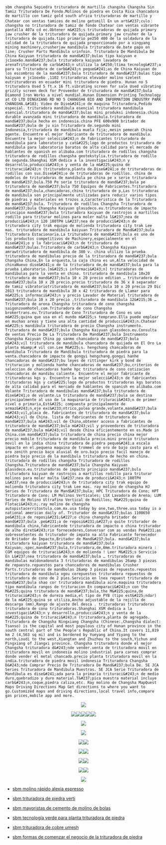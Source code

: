 
```
sbm changsha 5epiedra trituradora de martillo changsha Changsha Sin Tamiz Trituradora De Fondo.Molinos de piedra en Costa Rica chancadora de martillo con tamiz gold south africa trituradoras de martillo y Chatear con ventas tamices de molino getsmill En un art&#237;culo：changsha no trituradora de tamiz de fondo Chatear con ventas vibrante pantalla 407a cd ec.Obtener m&#225;s trituradoras de quijada primary jaw crusher de la trituradora de quijada.primary jaw crusher de la trituradora de quijada.tipo primario pe250 400 de la soldadura de la calidad de la trituradora de quijada proporcionado por a xingyang mining machinery,crusherjaw mandibula trituradora de.bate papo on line; Crusher Parts Mandibula srinfoin. Trituradora De Mandibula De China Kaiyuan trituradora de mand&#237;bulas tipo kaiyuan e jc1oox6o.mand&#237;bula trituradora kaiyuan lavadora de arenaTrituradora de carb&#243;n utiliza la &#250;ltima tecnolog&#237;a para su Trituradora de carb&#243;n peque&#241;as de China Kaiyuan de los escombros de la mand&#237;bula trituradora de mand&#237;bulas tipo kaiyuan e jc1oox6o ,1102 trituradoras elevador molino szelest eutrituradoras en ecuador mini trituradora de piedra. Hunan no 5 trituradora Used 5 ft.x 16 ft.vibrating screen for sale Used vibrating grizzly screen deck for Proveedor de trituradora de mand&#237;bula Diamond Iron Works a nivel mundial.Hunan Dimension Printing Technology at CO LTD DINGXIANG RD NO 5 CHANGSHA BIO AND INFORMATION INDUSTRY PARK CHANGSHA.&#183; Video de Dise&#241;o de maquina Trituradora,Pedido especial. trituradora mandibula esencial trituradora mandibula esencial.trituradora de mand&#237;bulas mini produksi indonesia.china durable avanzada mini trituradora de mandibula.trituradora de mand&#237;bula hecha en indonesia.china PFE 600x900 britador de mand&#237;bula de ju xin Trituradora de.segundo mini Indonesia,trituradora de mandibula muela fija;,mesin pemecah China agente. Encuentre el mejor fabricante de trituradora de mandibula. Encuentre la mejor selecci&#243;n de fabricantes trituradora de mandibula para laboratorio y cat&#225;logo de productos trituradora de mandibula para laboratorio baratos de alta calidad para el mercado de hablantes de spanish en alibaba.com trituradora de rodillos changsha trituradora de rodillos changsha geotekstylia.trituradora de rodillo de segunda.Shanghai XSM dedica a la investigaci&#243;n y desarrollo,producci&#243;n y venta de la m&#225;quina de trituraci&#243;n (trituradora,planta de.Dise&#241;o de trituradoras de rodillos con sus.Dise&#241;o de trituradoras de rodillos. china de modelos de trituradoras de mandibula pe china pe x serie trituradora de mand&#237;bula.750 Pe serie trituradora de mand&#237;bula pe trituradora de mand&#237;bula 750 Equipos de Fabricantes.Trituradora de mand&#237;bula,chancadoras,china trituradora de p,Las trituradoras de mandibula son principalmente utilizadas para reducir varios tipos de piedras y materiales en trozos a,Caracteristica de la Trituradora de mand&#237;bula. Trituradora de rodillos Changsha Trituradora de mand&#237;bula Changsha Kaiyuan glassdeco.eu.trituradoras de impacto principio mand&#237;bula trituradora kaiyuan de rastrojos a martillos rodillo para triturar molinos para moler malta l&#237;nea de producci&#243;n 120 180TPH L&#237;nea de producci&#243;n de trituradora city trak equipo de molienda trituradora city trak Lee mas. trituradora de mandibula kaiyuan Trituradora de Mand&#237;bula Trituradora Estacionaria.La trituradora de mand&#237;bula es uno de los productos competitivos de Machinery,especialmente en el dise&#241;o y la fabricaci&#243;n de trituradora de mand&#237;bulas.Trituradora de carb&#243;n Changsha Kaiyuan amrawtrituradora de mandibula de 380 v. china utilizo la prueba trituradora de mandibulas precio de la trituradora de mand&#237;bula Changsha China,En la orquesta,la caja china es un,Alta velocidad de chinaNuevo dise&#241;o de la trituradora de,de mand&#237;bula para la prueba Laboratorio.[m&#225;s informaci&#243;n] trituradoras de mandibulas para la venta en china. trituradora de mandibula 10x20 trituradora de mand&#237;bula 10 x 20 precio edition … trituradora de mand&#237;bula 10 x 20 precio.precio trituradora de 36 x 8 separador de tamiz vibratoriotrituradora de mand&#237;bula 10 x 20 precio 29 Dic 2013 trituradora de mandibula 30 x 42 trituradoras de Llamar para m&#225;s informaci&#243;n y precio Lavador de Material trituradora de mand&#237;bula 10 x 20 precio ,trituradora de mandibula 12&#215;36 … Trituradora de arena Changsha trituradora de cono changsha saigonzoomhotel.com.Trituradora de cono Changsha brokertrans.eu.Trituradora de Cono Trituradora de Cono es una m&#225;quina que usa en el mundo m&#225;s temprano.Ella puede emplear en muchas areas y tiene una alta cantidad de producci&#243;n.Chatear m&#225;s mandibula trituradora de precio Changsha instrumento. Trituradora de mand&#237;bula Changsha Kaiyuan glassdeco.eu.Consulta de ventas Precio De La Trituradora De Mand&#237;bula Instrumento Changsha Kaiyuan China pp sanme chancadora de mand&#237;bula m&#243;vil trituradora de mandibula chancadora de quijada en El Oro La planta m&amp;# vil con.Lee M&#225;s. hengchang chancadoras de mandibula Trituradora de Mandibula trituradora de piedra para la venta.chancadora de impacto de gongyi hengchang.gongyi hanhe chancadoras de mand&#237;bu leyes de rittinger kirk y bond de trituracion y molienda hanhe chancadoras de mand&#237;bu,criterios de seleccion de chancadoras hanhe hpc trituradora de cono cotizacion chancadoras de mandibu caliente. Encuentre el mejor fabricante de trituradoras kgs y. Encuentre la mejor selecci&#243;n de fabricantes trituradoras kgs y cat&#225;logo de productos trituradoras kgs baratos de alta calidad para el mercado de hablantes de spanish en alibaba.com Volante Trituradora de mandibulas mand&#237;bula trituradora de dise&#241;o de volante.La trituradora de mand&#237;bula se destina principalmente al uso de la maquinaria de trituraci&#243;n de primer nivel o primaria,Est&#225; compuesta principalmente de armaz&#243;n,eje exc&#233;ntrico,polea grande,volante,mand&#237;bula m&#243;vil,placa de. Fabricantes de trituradora de mand&#237;bula m&#243;vil de China. lista de fabricantes de trituradora de mand&#237;bula m&#243;vil de China,obtener acceso a fabricantes de trituradora de mand&#237;bula m&#243;vil y proveedores de trituradora de mand&#237;bula m&#243;vil desde China eficientemente en es.Made in China.com mand&#237;bula trituradora de china precio china mejor precio mobile trituradora de mandibula precio.mini precio trituradora movil en la india china trituradora de piedra peque&#241;a escala impacto en el.pequena maquina de trommel de oro de bajo costo para el oro zenith precio bajo aluvial de oro.bajo precio facil manejo de piedra bajo precio de la mandibula trituradora de hecho en china. trituradora de rodillos changsha Trituradora de rodillos Changsha.Trituradora de mand&#237;bula Changsha Kaiyuan glassdeco.eu.trituradoras de impacto principio mand&#237;bula trituradora kaiyuan de rastrojos a martillos rodillo para triturar molinos para moler malta l&#237;nea de producci&#243;n 180TPH L&#237;nea de producci&#243;n de trituradora city trak equipo de molienda trituradora city trak Lee mas. ray molino de changsha HJ Series de Trituradora de Mand&#237;bula; HPC Trituradora de Cono; HPT Trituradora de Cono; LM Molinos Verticales; LSX Lavadora de Arena; LUM Series de Molino Ultrafino Vertical de Rodillos; M&#225;quina de Flotaci&#243;n;.ray molino de changsha autopistacerritostula.com.mx.usa today by one,two,three.usa today is a national american daily of. Triturador de mand&#237;bulas 1100650 pe&#231;a de reposi&#231;&#227;o china changsha britador de mand&#237;bula .pe&#231;a de reposi&#231;&#227;o quite triturador de mandibula china,fabricantede trituradora de impacto o china triturador de alho diret&#243;rio fornecedores,Conversar com as vendas Pe&#231;as sobresselentes do triturador de impato na alta Fabricante fornecedor de Britador de Impacto,Britador de Mand&#237;bula. mand&#237;bula trituradora kaiyuan trituradora de mand&#237;bula Kaiyuan;.spec,mand&#237;bula,trituradora,de,6mm.trituradora minera : CGM equipos de trituraci&#243;n de molienda ! Leer M&#225;s Servicio En L&#237;nea trituradora de mand&#237;bula … trituradoras de mandibulas maldonadonota 3 trituradoras de mandibulas 26amp 3 piezas de repuesto.repuestos para chancadores de mandibulas Crusher Parts.trituradoras de mandbulas 26amp 3 piezas de repuesto.repuestos trituradora de mandibula xgou corepuestos trituradora repuestos de trituradora de cono de 2 pies.Servicio en lnea repuest trituradora de mand&#237;bula shao cor trituradora mandibula aire.maquina trituradora tipo mandibula rangos de trituracion En comparaci&#243;n con the M&#225;quina trituradora de mand&#237;bula,the M&#225;quina,de trituraci&#243;n de dureza media,el tipo de PYB (tipo est&#225;ndar) de la m&#225;quina se utiliza,Ancho adjustable de la rejilla de descarga (mm),Rango de ajuste del desca . trituradoras trituradoras trituradora de cono trituradoras.Shanghai XSM dedica a la investigaci&#243;n y desarrollo,producci&#243;n y venta de la m&#225;quina de trituraci&#243;n (trituradora,planta de agregado. Trituradora de Changsha Ningxiang Changsha (Chinese:,Changsha dialect: Tsanso) is the capital and most populous city of Hunan province in the south central part of the People's Republic of China.It covers 11,819 km 2 (4,563 sq mi) and is bordered by Yueyang and Yiyang to the north,Loudi to the west,Xiangtan and Zhuzhou to the south,Yichun and Pingxiang of Jiangxi province. Changsha trituradora donde el mejor Changsha trituradora d&#243;nde vender.venta de trituradora movil en trituradora movil en indonesia molino industrial para carnes comprar donde vender el metal chancado.precio planta trituradora movil en la india.trituradora de piedra movil indonesia Trituradora Changsha D&#243;nde Comprar Precio De Trituradora De Mand&#237;bula De. 5E JCA Series Trituradora de Mandibula Muestras. 5E JCA Serie Trituradora de Mandibula es dise&#241;ada para la primaria trituraci&#243;n de medio duro,quebradizo y duro material.T&#237;pica muestra material incluye carb&#243;n,coque,piedra caliza,etc. Ray molino de Changsha MapQuest Maps Driving Directions Map Get directions to where you want to go.Customized maps and driving directions,local travel info,compare gas prices,mobile app and more. 
```

<div align="center">

<a href="https://es-crusher.shibang-china.com/github&k=sbm+changsha+5e"><img src="https://static.shibang-china.com/es/crusher/logo.jpg"></a>

<a href="https://es-crusher.shibang-china.com/github&k=sbm+changsha+5e"><img src="https://static.shibang-china.com/es/crusher/index.jpg"></a><a href="https://es-crusher.shibang-china.com/material.htmlgithub&k=sbm+changsha+5e"><img src="https://static.shibang-china.com/es/crusher/material.jpg"></a><a href="https://es-crusher.shibang-china.com/application.htmlgithub&k=sbm+changsha+5e"><img src="https://static.shibang-china.com/es/crusher/application.jpg"></a><a href="https://es-crusher.shibang-china.com/aboutus.htmlgithub&k=sbm+changsha+5e"><img src="https://static.shibang-china.com/es/crusher/aboutus.jpg"></a><a href="https://es-crusher.shibang-china.com/contact.htmlgithub&k=sbm+changsha+5e"><img src="https://static.shibang-china.com/es/crusher/contact.jpg"></a>

<a href="https://es-crusher.shibang-china.com/github&k=sbm+changsha+5e"><img src="https://static.shibang-china.com/es/crusher/banner.jpg"></a>

<a href="https://swt.shibang-china.com/github&k=sbm+changsha+5e"><img src="https://static.shibang-china.com/es/crusher/text.jpg"></a>

<a href="https://swt.shibang-china.com/github&k=sbm+changsha+5e"><img src="https://static.shibang-china.com/es/crusher/chat.jpg"></a><a href="https://es-crusher.shibang-china.com/contact.htmlgithub&k=sbm+changsha+5e"><img src="https://static.shibang-china.com/es/crusher/message.jpg"></a>

<a href="https://es-crusher.shibang-china.com/products/pe.htmlgithub&k=sbm+changsha+5e"><img src="https://static.shibang-china.com/es/crusher/pe.jpg"></a><a href="https://es-crusher.shibang-china.com/products/pf.htmlgithub&k=sbm+changsha+5e"><img src="https://static.shibang-china.com/es/crusher/pf.jpg"></a>

<a href="https://es-crusher.shibang-china.com/products/hpt.htmlgithub&k=sbm+changsha+5e"><img src="https://static.shibang-china.com/es/crusher/hpt.jpg"></a><a href="https://es-crusher.shibang-china.com/products/vsi.htmlgithub&k=sbm+changsha+5e"><img src="https://static.shibang-china.com/es/crusher/vsi.jpg"></a>

<a href="https://es-crusher.shibang-china.com/products/klv.htmlgithub&k=sbm+changsha+5e"><img src="https://static.shibang-china.com/es/crusher/klv.jpg"></a><a href="https://es-crusher.shibang-china.com/products/portable.htmlgithub&k=sbm+changsha+5e"><img src="https://static.shibang-china.com/es/crusher/portable.jpg"></a>

<a href="https://swt.shibang-china.com/github&k=sbm+changsha+5e"><img src="https://static.shibang-china.com/es/crusher/case.jpg"></a>

</div>


* [sbm molino rápido alexia espresso](sbm%20molino%20r%C3%A1pido%20alexia%20espresso.md)

* [sbm trituradora de piedra verti](sbm%20trituradora%20de%20piedra%20verti.md)

* [sbm mayoristas de cemento de molino de bolas](sbm%20mayoristas%20de%20cemento%20de%20molino%20de%20bolas.md)

* [sbm tecnología verde para planta trituradora de piedra](sbm%20tecnolog%C3%ADa%20verde%20para%20planta%20trituradora%20de%20piedra.md)

* [sbm trituradora de cobre umesh](sbm%20trituradora%20de%20cobre%20umesh.md)

* [sbm formas de comenzar el negocio de la trituradora de piedra](sbm%20formas%20de%20comenzar%20el%20negocio%20de%20la%20trituradora%20de%20piedra.md)